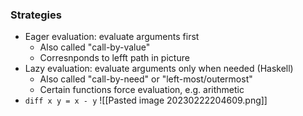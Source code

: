 ### Strategies
- Eager evaluation: evaluate arguments first
	- Also called "call-by-value"
	- Corresnponds to lefft path in picture
- Lazy evaluation: evaluate arguments only when needed (Haskell)
	- Also called "call-by-need" or "left-most/outermost"
	- Certain functions force evaluation, e.g. arithmetic
- `diff x y = x - y`
![[Pasted image 20230222204609.png]]

